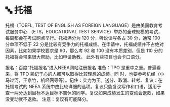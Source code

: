 # 🔤 托福

托福（TOEFL, TEST OF ENGLISH AS FOREIGN LANGUAGE）是由美国教育考试服务中心 （ETS，EDUCATIONAL TEST SERVICE）举办的全球规模的考试，每周都会在考试网点举行。托福满分为 120 分，听说读写各占 30 分，通常 100 分单项不低于 22 分是比较有竞争力的托福成绩。在申请中，托福成绩并不占绝对因素，比如如果学校要求是 90，那么考 92 和 100 没有本质差别，但是 110 分的托福将会带来很大帮助，比如申请助教。 此外有些项目也会卡口语分。

报名：百度“托福报名”进入NEEA网站注册报名 准备：TPO 是重中之重。普遍看来，将 TPO 熟记于心的人都可以取得比较理想的成绩。同 时，也要参考机经（小马过河，王京竹，机经网等等）。记住：实力为王。送分、取消、转考、复议：在托福考试的 NEEA 系统中由比较详细的选项。复议只能复议写作和口语，适用于查一两分达到目标不达目标不罢休的同学。复议如果成绩发生的变动会退款，如果没变动就不退款。 注意：复议有可能降分。
